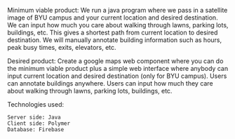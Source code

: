 Minimum viable product:
    We run a java program where we pass in a satellite image of BYU campus and your current location and desired destination.
    We can input how much you care about walking through lawns, parking lots, buildings, etc.
    This gives a shortest path from current location to desired destination.
    We will manually annotate building information such as hours, peak busy times, exits, elevators, etc.

Desired product:
    Create a google maps web component where you can do the minimum viable product plus a simple web interface where 
    anybody can input current location and desired destination (only for BYU campus).
    Users can annotate buildings anywhere.
    Users can input how much they care about walking through lawns, parking lots, buildings, etc.


Technologies used:

    Server side: Java
    Client side: Polymer
    Database: Firebase
    
